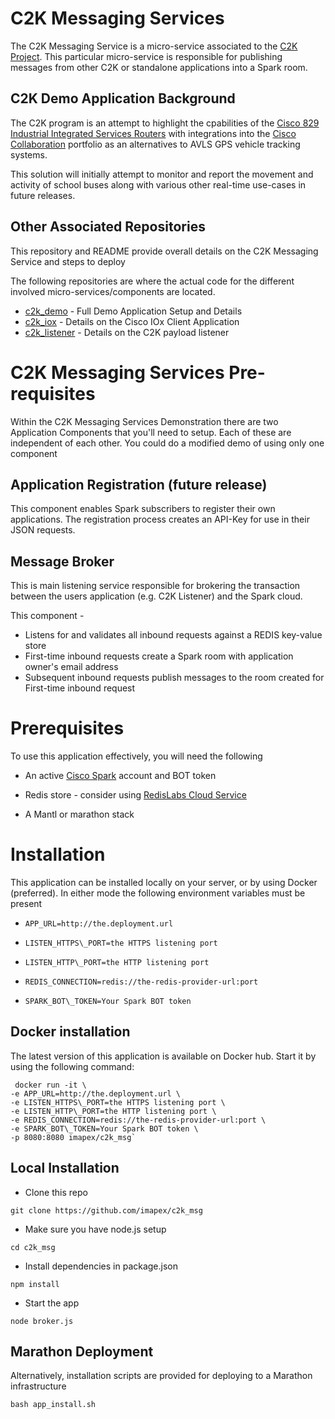 # C2K Messaging Services

The C2K Messaging Service is a micro-service associated to the [C2K Project](https://github.com/imapex/c2k_demo). This particular micro-service is responsible for publishing messages from other C2K or standalone applications into a Spark room.    

## C2K Demo Application Background

The C2K program is an attempt to highlight the cpabilities of the [Cisco 829 Industrial Integrated Services Routers](http://www.cisco.com/c/en/us/products/routers/829-industrial-router/index.html) with integrations into the [Cisco Collaboration](http://www.cisco.com/c/en/us/solutions/collaboration/index.html) portfolio as an alternatives to AVLS GPS vehicle tracking systems.

This solution will initially attempt to monitor and report the movement and activity of school buses along with various other real-time use-cases in future releases.

## Other Associated Repositories

This repository and README provide overall details on the C2K Messaging Service and steps to deploy 

The following repositories are where the actual code for the different involved micro-services/components are located.  

* [c2k_demo](https://github.com/imapex/c2k_demo) - Full Demo Application Setup and Details
* [c2k_iox](https://github.com/imapex/c2k_iox) - Details on the Cisco IOx Client Application 
* [c2k_listener](https://github.com/imapex/c2k_listener) - Details on the C2K payload listener

# C2K Messaging Services Pre-requisites

Within the C2K Messaging Services Demonstration there are two Application Components that you'll need to setup.  Each of these are independent of each other.  You could do a modified demo of using only one component

## Application Registration (future release)

This component enables Spark subscribers to register their own applications. The registration process creates an API-Key for use in their JSON requests.

## Message Broker 

This is main listening service responsible for brokering the transaction between the users application (e.g. C2K Listener) and the Spark cloud.
 
This component - 

* Listens for and validates all inbound requests against a REDIS key-value store
* First-time inbound requests create a Spark room with application owner's email address
* Subsequent inbound requests publish messages to the room created for First-time inbound request

# Prerequisites

To use this application effectively, you will need the following

* An active [Cisco Spark](https://developer.ciscospark.com/)
 account and BOT token 
 
* Redis store - consider using [RedisLabs Cloud Service](https://redislabs.com/)
 
* A Mantl or marathon stack



# Installation

This application can be installed locally on your server, or by using Docker (preferred).
In either mode the following environment variables must be present

*     APP_URL=http://the.deployment.url
*     LISTEN_HTTPS\_PORT=the HTTPS listening port
*     LISTEN_HTTP\_PORT=the HTTP listening port
*     REDIS_CONNECTION=redis://the-redis-provider-url:port
*     SPARK_BOT\_TOKEN=Your Spark BOT token    
    

## Docker installation

The latest version of this application is available on Docker hub. Start it by using
the following command:
```
 docker run -it \
-e APP_URL=http://the.deployment.url \
-e LISTEN_HTTPS\_PORT=the HTTPS listening port \
-e LISTEN_HTTP\_PORT=the HTTP listening port \
-e REDIS_CONNECTION=redis://the-redis-provider-url:port \
-e SPARK_BOT\_TOKEN=Your Spark BOT token \
-p 8080:8080 imapex/c2k_msg`
```
## Local Installation

* Clone this repo

```
git clone https://github.com/imapex/c2k_msg
```
* Make sure you have node.js setup 

```
cd c2k_msg
```
* Install dependencies in package.json

```
npm install
```
* Start the app

```
node broker.js
```

## Marathon Deployment

Alternatively, installation scripts are provided for deploying to a Marathon infrastructure

```
bash app_install.sh

```
